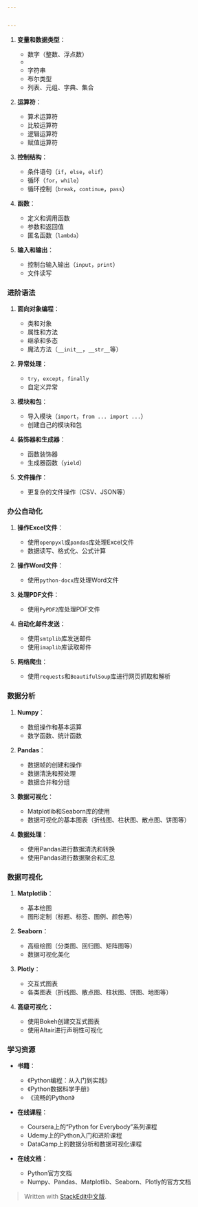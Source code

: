 ```yaml
---


---
```


<ol>
<li>
<p><strong>变量和数据类型</strong>：</p>
<ul>
<li>数字（整数、浮点数）</li>
<li></li>
<li>字符串</li>
<li>布尔类型</li>
<li>列表、元组、字典、集合</li>
</ul>
</li>
<li>
<p><strong>运算符</strong>：</p>
<ul>
<li>算术运算符</li>
<li>比较运算符</li>
<li>逻辑运算符</li>
<li>赋值运算符</li>
</ul>
</li>
<li>
<p><strong>控制结构</strong>：</p>
<ul>
<li>条件语句（<code>if</code>，<code>else</code>，<code>elif</code>）</li>
<li>循环（<code>for</code>，<code>while</code>）</li>
<li>循环控制（<code>break</code>，<code>continue</code>，<code>pass</code>）</li>
</ul>
</li>
<li>
<p><strong>函数</strong>：</p>
<ul>
<li>定义和调用函数</li>
<li>参数和返回值</li>
<li>匿名函数（<code>lambda</code>）</li>
</ul>
</li>
<li>
<p><strong>输入和输出</strong>：</p>
<ul>
<li>控制台输入输出（<code>input</code>，<code>print</code>）</li>
<li>文件读写</li>
</ul>
</li>
</ol>
<h3 id="进阶语法"><span class="prefix"></span><span class="content">进阶语法</span><span class="suffix"></span></h3>
<ol>
<li>
<p><strong>面向对象编程</strong>：</p>
<ul>
<li>类和对象</li>
<li>属性和方法</li>
<li>继承和多态</li>
<li>魔法方法（<code>__init__</code>，<code>__str__</code>等）</li>
</ul>
</li>
<li>
<p><strong>异常处理</strong>：</p>
<ul>
<li><code>try</code>，<code>except</code>，<code>finally</code></li>
<li>自定义异常</li>
</ul>
</li>
<li>
<p><strong>模块和包</strong>：</p>
<ul>
<li>导入模块（<code>import</code>，<code>from ... import ...</code>）</li>
<li>创建自己的模块和包</li>
</ul>
</li>
<li>
<p><strong>装饰器和生成器</strong>：</p>
<ul>
<li>函数装饰器</li>
<li>生成器函数（<code>yield</code>）</li>
</ul>
</li>
<li>
<p><strong>文件操作</strong>：</p>
<ul>
<li>更复杂的文件操作（CSV、JSON等）</li>
</ul>
</li>
</ol>
<h3 id="办公自动化"><span class="prefix"></span><span class="content">办公自动化</span><span class="suffix"></span></h3>
<ol>
<li>
<p><strong>操作Excel文件</strong>：</p>
<ul>
<li>使用<code>openpyxl</code>或<code>pandas</code>库处理Excel文件</li>
<li>数据读写、格式化、公式计算</li>
</ul>
</li>
<li>
<p><strong>操作Word文件</strong>：</p>
<ul>
<li>使用<code>python-docx</code>库处理Word文件</li>
</ul>
</li>
<li>
<p><strong>处理PDF文件</strong>：</p>
<ul>
<li>使用<code>PyPDF2</code>库处理PDF文件</li>
</ul>
</li>
<li>
<p><strong>自动化邮件发送</strong>：</p>
<ul>
<li>使用<code>smtplib</code>库发送邮件</li>
<li>使用<code>imaplib</code>库读取邮件</li>
</ul>
</li>
<li>
<p><strong>网络爬虫</strong>：</p>
<ul>
<li>使用<code>requests</code>和<code>BeautifulSoup</code>库进行网页抓取和解析</li>
</ul>
</li>
</ol>
<h3 id="数据分析"><span class="prefix"></span><span class="content">数据分析</span><span class="suffix"></span></h3>
<ol>
<li>
<p><strong>Numpy</strong>：</p>
<ul>
<li>数组操作和基本运算</li>
<li>数学函数、统计函数</li>
</ul>
</li>
<li>
<p><strong>Pandas</strong>：</p>
<ul>
<li>数据帧的创建和操作</li>
<li>数据清洗和预处理</li>
<li>数据合并和分组</li>
</ul>
</li>
<li>
<p><strong>数据可视化</strong>：</p>
<ul>
<li>Matplotlib和Seaborn库的使用</li>
<li>数据可视化的基本图表（折线图、柱状图、散点图、饼图等）</li>
</ul>
</li>
<li>
<p><strong>数据处理</strong>：</p>
<ul>
<li>使用Pandas进行数据清洗和转换</li>
<li>使用Pandas进行数据聚合和汇总</li>
</ul>
</li>
</ol>
<h3 id="数据可视化"><span class="prefix"></span><span class="content">数据可视化</span><span class="suffix"></span></h3>
<ol>
<li>
<p><strong>Matplotlib</strong>：</p>
<ul>
<li>基本绘图</li>
<li>图形定制（标题、标签、图例、颜色等）</li>
</ul>
</li>
<li>
<p><strong>Seaborn</strong>：</p>
<ul>
<li>高级绘图（分类图、回归图、矩阵图等）</li>
<li>数据可视化美化</li>
</ul>
</li>
<li>
<p><strong>Plotly</strong>：</p>
<ul>
<li>交互式图表</li>
<li>各类图表（折线图、散点图、柱状图、饼图、地图等）</li>
</ul>
</li>
<li>
<p><strong>高级可视化</strong>：</p>
<ul>
<li>使用Bokeh创建交互式图表</li>
<li>使用Altair进行声明性可视化</li>
</ul>
</li>
</ol>
<h3 id="学习资源"><span class="prefix"></span><span class="content">学习资源</span><span class="suffix"></span></h3>
<ul>
<li>
<p><strong>书籍</strong>：</p>
<ul>
<li>《Python编程：从入门到实践》</li>
<li>《Python数据科学手册》</li>
<li>《流畅的Python》</li>
</ul>
</li>
<li>
<p><strong>在线课程</strong>：</p>
<ul>
<li>Coursera上的“Python for Everybody”系列课程</li>
<li>Udemy上的Python入门和进阶课程</li>
<li>DataCamp上的数据分析和数据可视化课程</li>
</ul>
</li>
<li>
<p><strong>在线文档</strong>：</p>
<ul>
<li>Python官方文档</li>
<li>Numpy、Pandas、Matplotlib、Seaborn、Plotly的官方文档</li>
</ul>
</li>
</ul>
<blockquote>
<p>Written with <a href="https://stackedit.cn/">StackEdit中文版</a>.</p>
</blockquote>


